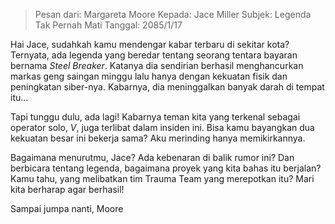 > Pesan dari: Margareta Moore
> Kepada: Jace Miller
> Subjek: Legenda Tak Pernah Mati
> Tanggal: 2085/1/17

Hai Jace, sudahkah kamu mendengar kabar terbaru di sekitar kota? Ternyata, ada legenda yang beredar tentang seorang tentara bayaran bernama _Steel Breaker_. Katanya dia sendirian berhasil menghancurkan markas geng saingan minggu lalu hanya dengan kekuatan fisik dan peningkatan siber-nya. Kabarnya, dia meninggalkan banyak darah di tempat itu...

Tapi tunggu dulu, ada lagi! Kabarnya teman kita yang terkenal sebagai operator solo, _V_, juga terlibat dalam insiden ini. Bisa kamu bayangkan dua kekuatan besar ini bekerja sama? Aku merinding hanya memikirkannya.

Bagaimana menurutmu, Jace? Ada kebenaran di balik rumor ini? Dan berbicara tentang legenda, bagaimana proyek yang kita bahas itu berjalan? Kamu tahu, yang melibatkan tim Trauma Team yang merepotkan itu? Mari kita berharap agar berhasil!

Sampai jumpa nanti,
Moore
